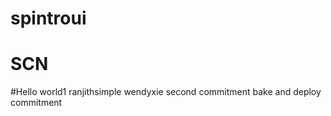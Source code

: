 # spintroui
# SCN
#Hello world1
ranjithsimple
wendyxie
second commitment
bake and deploy commitment
